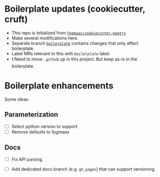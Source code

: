 # Boilerplate updates (cookiecutter, cruft)

- This repo is initialized from [`fpgmaas/cookiecutter-poetry`](https://github.com/fpgmaas/cookiecutter-poetry)
- Make several modifications here.
- Separate branch [`boilerplate`](https://github.com/michaelwooley/nya/tree/boilerplate) contains changes that only affect boilerplate.
- Label MRs relevant to this with _`boilerplate`_ label.
- ❗ Need to move `.github` up in this project. But keep as-is in the boilerplate.

# Boilerplate enhancements

Some ideas.

## Parameterization

- [ ] Select python version to support
- [ ] Remove defaults to fpgmaas

## Docs

- [ ] Fix API parsing.
- [ ] Add dedicated docs branch (e.g. `gh_pages`) that can support versioning.

